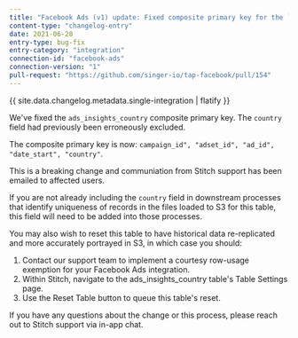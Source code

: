 ```yaml
---
title: "Facebook Ads (v1) update: Fixed composite primary key for the `ads_insights_country` table"
content-type: "changelog-entry"
date: 2021-06-28
entry-type: bug-fix
entry-category: "integration"
connection-id: "facebook-ads"
connection-version: "1"
pull-request: "https://github.com/singer-io/tap-facebook/pull/154"
---
```

{{ site.data.changelog.metadata.single-integration | flatify }}

We've fixed the `ads_insights_country` composite primary key. The `country` field had previously been erroneously excluded.

The composite primary key is now: `campaign_id", "adset_id", "ad_id", "date_start", "country"`.

This is a breaking change and communiation from Stitch support has been emailed to affected users.

If you are not already including the `country` field in downstream processes that identify uniqueness of records in the files loaded to S3 for this table, this field will need to be added into those processes.

You may also wish to reset this table to have historical data re-replicated and more accurately portrayed in S3, in which case you should:

  1. Contact our support team to implement a courtesy row-usage exemption for your Facebook Ads integration.
  2. Within Stitch, navigate to the ads_insights_country table's Table Settings page.
  3. Use the Reset Table button to queue this table's reset.

If you have any questions about the change or this process, please reach out to Stitch support via in-app chat.